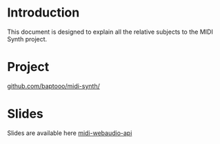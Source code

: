 # Introduction

This document is designed to explain all the relative subjects to the
MIDI Synth project.

# Project

[github.com/baptooo/midi-synth/](https://github.com/baptooo/midi-synth/)

# Slides

Slides are available here [midi-webaudio-api](http://slides.com/baptooo/midi-webaudio-api)
